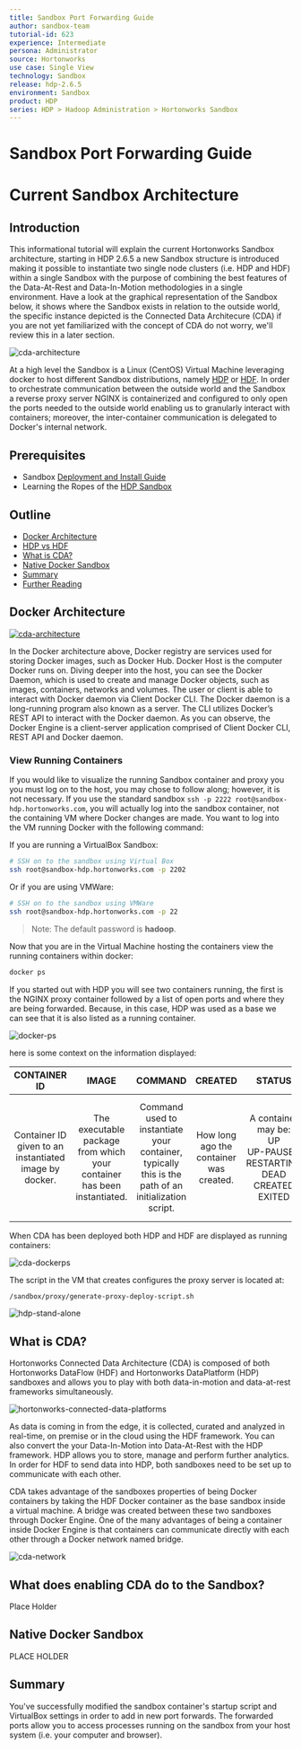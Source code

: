 ```yaml
---
title: Sandbox Port Forwarding Guide
author: sandbox-team
tutorial-id: 623
experience: Intermediate
persona: Administrator
source: Hortonworks
use case: Single View
technology: Sandbox
release: hdp-2.6.5
environment: Sandbox
product: HDP
series: HDP > Hadoop Administration > Hortonworks Sandbox
---
```


# Sandbox Port Forwarding Guide

# Current Sandbox Architecture

## Introduction

This informational tutorial will explain the current Hortonworks Sandbox architecture, starting in HDP 2.6.5 a new Sandbox structure is introduced making it possible to instantiate two single node clusters (i.e. HDP and HDF) within a single Sandbox with the purpose of combining the best features of the Data-At-Rest and Data-In-Motion methodologies in a single environment. Have a look at the graphical representation of the Sandbox below, it shows where the Sandbox exists in relation to the outside world, the specific instance depicted is the Connected Data Architecure (CDA) if you are not yet familiarized with the concept of CDA do not worry, we'll review this in a later section.

![cda-architecture](assets/cda-architecture.jpg)

At a high level the Sandbox is a Linux (CentOS) Virtual Machine leveraging docker to host different Sandbox distributions, namely [HDP](https://hortonworks.com/products/data-platforms/hdp/) or [HDF](https://hortonworks.com/products/data-platforms/hdf/). In order to orchestrate communication between the outside world and the Sandbox a reverse proxy server NGINX is containerized and configured to only open the ports needed to the outside world enabling us to granularly interact with containers; moreover, the inter-container communication is delegated to Docker's internal network.

## Prerequisites

- Sandbox [Deployment and Install Guide](https://hortonworks.com/tutorial/sandbox-deployment-and-install-guide/)
- Learning the Ropes of the [HDP Sandbox](https://hortonworks.com/tutorial/learning-the-ropes-of-the-hortonworks-sandbox/)

## Outline

- [Docker Architecture](#docker-architecture)
- [HDP vs HDF](#hdp-vs-hdf)
- [What is CDA?](#what-is-cda)
- [Native Docker Sandbox](#native-docker-sandbox)
- [Summary](#summary)
- [Further Reading](#further-reading)

## Docker Architecture

[![cda-architecture](assets/docker-architecture.jpg)](https://docs.docker.com/engine/docker-overview/)

In the Docker architecture above, Docker registry are services used for storing Docker images, such as Docker Hub. Docker Host is the computer Docker runs on. Diving deeper into the host, you can see the Docker Daemon, which is used to create and manage Docker objects, such as images, containers, networks and volumes. The user or client is able to interact with Docker daemon via Client Docker CLI. The Docker daemon is a long-running program also known as a server. The CLI utilizes Docker’s REST API to interact with the Docker daemon. As you can observe, the Docker Engine is a client-server application comprised of Client Docker CLI, REST API and Docker daemon.

### View Running Containers

If you would like to visualize the running Sandbox container and proxy you you must log on to the host, you may chose to follow along; however, it is not necessary. If you use the standard sandbox `ssh -p 2222 root@sandbox-hdp.hortonworks.com`, you will actually log into the sandbox container, not the containing VM where Docker changes are made. You want to log into the VM running Docker with the following command:

If you are running a VirtualBox Sandbox:

~~~bash
# SSH on to the sandbox using Virtual Box
ssh root@sandbox-hdp.hortonworks.com -p 2202
~~~

Or if you are using VMWare:

~~~bash
# SSH on to the sandbox using VMWare
ssh root@sandbox-hdp.hortonworks.com -p 22
~~~

> Note: The default password is **hadoop**.

Now that you are in the Virtual Machine hosting the containers view the running containers within docker:

~~~bash
docker ps
~~~

If you started out with HDP you will see two containers running, the first is the NGINX proxy container followed by a list of open ports and where they are being forwarded. Because, in this case, HDP was used as a base we can see that it is also listed as a running container.

![docker-ps](assets/docker-ps.jpg)

 here is some context on the information displayed:

|                      CONTAINER ID                      |                                   IMAGE                                  |                                          COMMAND                                          |                 CREATED                 |                              STATUS                             |                                            PORTS                                            |                              NAMES                              |
|:------------------------------------------------------:|:------------------------------------------------------------------------:|:-----------------------------------------------------------------------------------------:|:---------------------------------------:|:---------------------------------------------------------------:|:-------------------------------------------------------------------------------------------:|:---------------------------------------------------------------:|
| Container ID given to an instantiated image by docker. | The executable package from which your container has been instantiated.  | Command used to instantiate your container, typically this is the path of an initialization script. | How long ago the container was created. | A container may be: </br>UP</br> UP-PAUSED </br>RESTARTING </br>DEAD </br>CREATED </br>EXITED | Open ports. Note that the proxy container also tells us where ports are being forwarded to. | This is the container name e.g. "sandbox-hdp" & "sandbox-proxy" |

When CDA has been deployed both HDP and HDF are displayed as running containers:

![cda-dockerps](assets/cda-dockerps.jpg)

The script in the VM that creates configures the proxy server is located at:

~~~bash
/sandbox/proxy/generate-proxy-deploy-script.sh
~~~

![hdp-stand-alone](assets/both-stand-alone.jpg)

## What is CDA?

Hortonworks Connected Data Architecture (CDA) is composed of both Hortonworks DataFlow (HDF) and Hortonworks DataPlatform (HDP) sandboxes and allows you to play with both data-in-motion and data-at-rest frameworks simultaneously.

![hortonworks-connected-data-platforms](assets/HDF_secure_data_collection.png)

As data is coming in from the edge, it is collected, curated and analyzed in real-time, on premise or in the cloud using the HDF framework. You can also convert the your Data-In-Motion into Data-At-Rest with the HDP framework. HDP allows you to store, manage and perform further analytics. In order for HDF to send data into HDP, both sandboxes need to be set up to communicate with each other.

CDA takes advantage of the sandboxes properties of being Docker containers by taking the HDF Docker container as the base sandbox inside a virtual machine.
 A bridge was created between these two sandboxes through Docker Engine. One of the many advantages of being a container inside Docker Engine is that containers can communicate directly with each other through a Docker network named bridge.



![cda-network](assets/cda-network.jpg)



## What does enabling CDA do to the Sandbox?

Place Holder

## Native Docker Sandbox

PLACE HOLDER

## Summary

You've successfully modified the sandbox container's startup script and VirtualBox settings in order to add in new port forwards.  The forwarded ports allow you to access processes running on the sandbox from your host system (i.e. your computer and browser).
